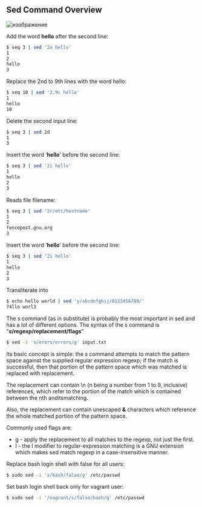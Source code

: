 ## Sed Command Overview
![изображение](https://github.com/AYaskuld/Linux/assets/98359811/b786f1b5-f041-4d80-8186-dd1c06c77b46)

Add the word **hello** after the second line: 
```bash
$ seq 3 | sed '2a hello'
1
2
hello
3
```
Replace the 2nd to 9th lines with the word hello:
```bash
$ seq 10 | sed '2,9c hello'
1
hello
10
```
Delete the second input line: 
```bash
$ seq 3 | sed 2d
1
3
```
Insert the word ‘**hello**’ before the second line:
```bash
$ seq 3 | sed '2i hello'
1
hello
2
3
```
Reads file filename: 
```bash
$ seq 3 | sed '2r/etc/hostname'
1
2
fencepost.gnu.org
3
```
Insert the word ‘**hello**’ before the second line:
```bash
$ seq 3 | sed '2i hello'
1
hello
2
3
```
Transliterate into
```bash
$ echo hello world | sed 'y/abcdefghij/0123456789/'
74llo worl3
```
The s command (as in substitute) is probably the most important in sed and has a lot of different options. 
The syntax of the s command is "**s/regexp/replacement/flags**"
```bash
$ sed -i 's/erors/errors/g' input.txt
```
Its basic concept is simple: the s command attempts to match the pattern space against the supplied regular expression regexp; if the match is successful, then that portion of the pattern space which was matched is replaced with replacement.

The replacement can contain \n (n being a number from 1 to 9, inclusive) references, which refer to the portion of the match which is contained between the nth anditsmatching.

Also, the replacement can contain unescaped **&** characters which reference the whole matched portion of the pattern space.

Commonly used flags are:

- g - apply the replacement to all matches to the regexp, not just the first.
- I - the I modifier to regular-expression matching is a GNU extension which makes sed match regexp in a case-insensitive manner.

Replace bash login shell with false for all users:
```bash
$ sudo sed -i 's/bash/false/g' /etc/passwd
```
Set bash login shell back only for vagrant user:
```bash
$ sudo sed -i '/vagrant/s/false/bash/g' /etc/passwd
```
